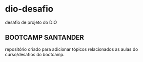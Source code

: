 # dio-desafio
desafio de projeto do  DIO

## BOOTCAMP SANTANDER

repositório criado para adicionar tópicos relacionados as aulas do curso/desafios do bootcamp.

